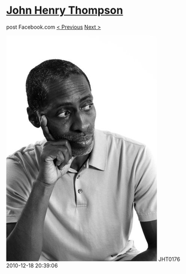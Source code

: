 # [John Henry Thompson](../README.md)
post Facebook.com
[< Previous](2010-12-18-9.md) [Next >](2010-12-18-11.md)

[![](../media/2010-12-18/Fam-2010-JHT0176.jpg)](../README.md)
JHT0176
2010-12-18 20:39:06